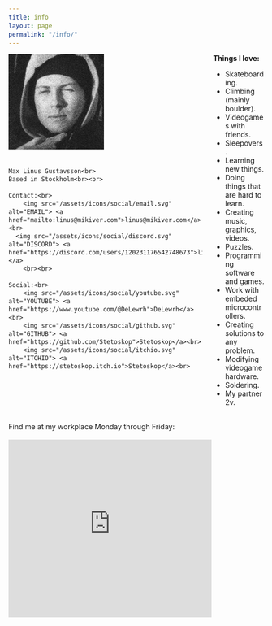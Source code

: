 ```yaml
---
title: info
layout: page
permalink: "/info/"
---
```


<div class="columns">
  <div class="column">
    <img src="/assets/me.png" alt="That's me!"><br><br>

    Max Linus Gustavsson<br>
    Based in Stockholm<br><br>

    Contact:<br>
		<img src="/assets/icons/social/email.svg" alt="EMAIL"> <a href="mailto:linus@mikiver.com">linus@mikiver.com</a><br>
	  <img src="/assets/icons/social/discord.svg" alt="DISCORD"> <a href="https://discord.com/users/120231176542748673">linus.linus.linus.linus.</a>
		<br><br>
		
    Social:<br>
		<img src="/assets/icons/social/youtube.svg" alt="YOUTUBE"> <a href="https://www.youtube.com/@DeLewrh">DeLewrh</a><br>
		<img src="/assets/icons/social/github.svg" alt="GITHUB"> <a href="https://github.com/Stetoskop">Stetoskop</a><br>
		<img src="/assets/icons/social/itchio.svg" alt="ITCHIO"> <a href="https://stetoskop.itch.io">Stetoskop</a><br>
  </div>
  <div class="column">
    <div class="body">
      <strong>Things I love:</strong>
      <ul>
        <li>Skateboarding.</li>
        <li>Climbing (mainly boulder).</li>
        <li>Videogames with friends.</li>
        <li>Sleepovers.</li>
        <li>Learning new things.</li>
        <li>Doing things that are hard to learn.</li>
        <li>Creating music, graphics, videos.</li>
        <li>Puzzles.</li>
        <li>Programming software and games.</li>
        <li>Work with embeded microcontrollers.</li>
        <li>Creating solutions to any problem.</li>
        <li>Modifying videogame hardware.</li>
        <li>Soldering.</li>
        <li>My partner 2v.</li>
      </ul>
    </div>
  </div>
</div>
<br>
<div class="body">
    Find me at my workplace Monday through Friday:<br><br>
    <iframe src="https://www.google.com/maps/embed?pb=!1m14!1m8!1m3!1d4071.6616326904877!2d18.062759!3d59.31908200000001!3m2!1i1024!2i768!4f13.1!3m3!1m2!1s0x465f77aa519ae661%3A0x5ad80fe22d7b50b6!2sEciggkedjan%20-%20E-cigg%20%26%20Vapes!5e0!3m2!1sen!2sse!4v1748450652316!5m2!1sen!2sse" width="400" height="350" style="border:0;" allowfullscreen="" loading="lazy" referrerpolicy="no-referrer-when-downgrade"></iframe>
</div>
